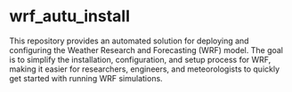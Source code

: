 # wrf_autu_install
This repository provides an automated solution for deploying and configuring the Weather Research and Forecasting (WRF) model. The goal is to simplify the installation, configuration, and setup process for WRF, making it easier for researchers, engineers, and meteorologists to quickly get started with running WRF simulations.
